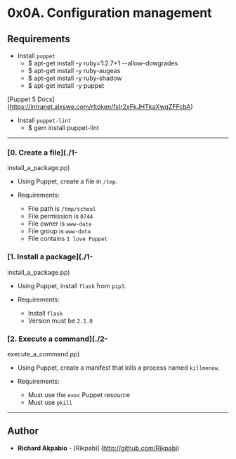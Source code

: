 # 0x0A. Configuration management

## Requirements
   - Install `puppet`
     - $ apt-get install -y ruby=1:2.7+1 --allow-dowgrades
     - $ apt-get install -y ruby-augeas
     - $ apt-get install -y ruby-shadow
     - $ apt-get install -y puppet

[Puppet 5 Docs]
(https://intranet.alxswe.com/rltoken/fsIr2xFkJHTkaXwqZFFcbA)

   - Install `puppet-lint`
     - $ gem install puppet-lint


---

### [0. Create a file](./1-

install_a_package.pp)
* Using Puppet, create a file in `/tmp`.

* Requirements:

  - File path is `/tmp/school`
  - File permission is `0744`
  - File owner is `www-data`
  - File group is `www-data`
  - File contains `I love Puppet`


### [1. Install a package](./1-

install_a_package.pp)
* Using Puppet, install `flask` from `pip3`.

* Requirements:

  - Install `flask`
  - Version must be `2.1.0`


### [2. Execute a command](./2-

execute_a_command.pp)
* Using Puppet, create a manifest that kills a process named `killmenow`.

* Requirements:

  - Must use the `exec` Puppet resource
  - Must use `pkill`

---

## Author
* **Richard Akpabio** - [Rikpabi]
(http://github.com/Rikpabi)

